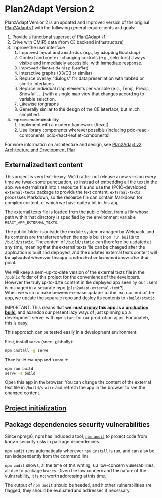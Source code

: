 # Plan2Adapt Version 2

Plan2Adapt Version 2 is an updated and improved version of the original
[Plan2Adapt v1](https://pacificclimate.org/analysis-tools/plan2adapt) 
with the following general requirements and goals:

1. Provide a functional superset of Plan2Adapt v1
1. Drive with CMIP5 data (from CE backend infrastructure)
1. Improve the user interface
   1. Improved layout and aesthetics (e.g., by adopting Bootstrap)
   1. Context and context-changing controls (e.g., selectors) always visible 
      and immediately accessible, with immediate response.
   1. Improved client-side map (Leaflet)
   1. Interactive graphs (D3/C3 or similar)
   1. Replace overlay "dialogs" for data presentation with tabbed or similar interfaces
   1. Replace individual map elements per variable 
      (e.g., Temp, Precip, Snowfall, ...) with a single map view that changes 
      according to variable selection. 
   1. Likewise for graphs. 
   1. Generally similar to the design of the CE interface, but much simplified.
1. Improve maintainability
   1. Implement with a modern framework (React)
   1. Use library components wherever possible 
      (including pcic-react-components, pcic-react-leaflet-components)
      
For more information on architecture and design, see
[Plan2Adapt v2 Architecture and Development Plan](https://pcic.uvic.ca/confluence/display/CSG/Plan2Adapt+v2+Architecture+and+Development+Plan)

## Externalized text content

This project is very text-heavy. We'd rather not release a new version every time we tweak some punctuation,
so instead of embedding all the text in the app, we externalize it into a resource file and use the (PCIC-developed)
`external-texts` package to provide the text content. `external-texts` processes Markdown, so the resource file can
contain Markdown for complex content, of which we have quite a bit in this app.

The external texts file is loaded from the 
[public folder](https://facebook.github.io/create-react-app/docs/using-the-public-folder),
from a file whose path within that directory is specified by the environment variable `REACT_APP_EXTERNAL_TEXTS`.

The public folder is outside the module system managed by Webpack, and its contents are transferred when the app
is built (`npm run build`) to `/build/static`. The content of `/build/static` can therefore be updated at any time,
meaning that the external texts file can be changed after the application is built and deployed, and the updated
external texts content will be uploaded whenever the app is refreshed or launched anew after that point.

We will keep a semi-up-to-date version of the external texts file in the `/public` folder of this project for the
convenience of the developers. However the truly up-to-date content in the deployed app seen by our users is 
managed in a separate repo (`plan2adapt-external-text`?).  
When we wish to make between-release updates to the text content of the app, we update the separate repo and
deploy its contents to `/build/static`.

IMPORTANT: This means that 
**we must [deploy](https://facebook.github.io/create-react-app/docs/deployment) this app 
as a [production build](https://facebook.github.io/create-react-app/docs/production-build)**, 
and abandon our present lazy ways of just spinning up a development server with `npm start` for our production apps. 
Fortunately, this is easy.

This approach can be tested easily in a development environment:

First, install `serve` (once, globally):

```bash
npm install -g serve
```

Then build the app and serve it:

```bash
npm run build
serve -s build
```

Open this app in the browser. 
You can change the content of the external text file in `/build/static` and refresh the app in the browser to see the
changed content.

## [Project initialization](docs/Project-initialization.md)

## Package dependencies security vulnerabilities

Since npm@6, npm has included a tool,
[`npm audit`](https://blog.npmjs.org/post/173719309445/npm-audit-identify-and-fix-insecure) 
to protect code from known security risks in package dependencies.

`npm audit` runs automatically whenever `npm install` is run, and can also
be run independently from the command line.

`npm audit` shows, at the time of this writing, 63 low-concern 
vulnerabilities, all due to package `braces`. Given the low concern and the
nature of the vulnerability, it is not worth addressing at this time.

The output of `npm audit` should be heeded, and if other vulnerabilities 
are flagged, they should be evaluated and addressed if necessary.

